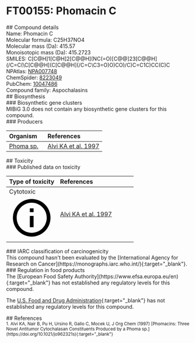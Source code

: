 
# FT00155: Phomacin C
<div class="molecule_image" style="float:left">
<img data-smiles= CC1=C[C@@H]2/C=C(/C)C[C@H](CO)C[C@H](O)/C=C\C(=O)[C@]23C(=O)N[C@@H](CC(C)C)[C@@H]3[C@@H]1C data-smiles-options="{ 'width': 350, 'height': 350 }" />
</div>
## Compound details
<div style="overflow:hidden">
Name: Phomacin C<br>
Molecular formula: C25H37NO4<br>
Molecular mass (Da): 415.57<br>
Monoisotopic mass (Da): 415.2723<br>
<div class="break_all">
SMILES: C[C@H]1[C@H]2[C@@H](NC(=O)[C@@]23[C@@H](/C=C(\C[C@@H](C[C@@H](/C=C\C3=O)O)CO)/C)C=C1C)CC(C)C<br>
</div>
        NPAtlas: <a href=https://www.npatlas.org/explore/compounds/NPA007748 target="_blank">NPA007748</a><br>
        ChemSpider: <a href=https://www.chemspider.com/Chemical-Structure.8223049.html target="_blank">8223049</a><br>
        PubChem: <a href=https://pubchem.ncbi.nlm.nih.gov/compound/10047486 target="_blank">10047486</a><br>
    Compound family: Aspochalasins<br>
</div>

<div markdown="block" class="section">
## Biosynthesis
<div markdown="block" class="subsection">
### Biosynthetic gene clusters
<div markdown="block" class="indented_block">
MIBiG 3.0 does not contain any biosynthetic gene clusters for this compound.
</div>
</div>

<div markdown="block" class="subsection">
### Producers
<table>
<thead>
<tr>
<th style="text-align: left;" role="columnheader" width="40%" data-sort-default>Organism</th>
<th style="text-align: left;" role="columnheader" width="60%">References</th>
</tr>
</thead>
        <tr>
        <td style="text-align: left;"><a href="https://www.ncbi.nlm.nih.gov/Taxonomy/Browser/wwwtax.cgi?mode=Info&id=1707701" target="_blank">Phoma sp.</a></td>
        <td style="text-align: left;"><a href="#REF00327">Alvi KA et al. 1997</a></td>
        </tr>
</table>
</div>
</div>

<div markdown="block" class="section">
## Toxicity
<div markdown="block" class="subsection">
### Published data on toxicity
<table>
<thead>
<tr>
<th style="text-align: left;" role="columnheader" width="40%" data-sort-default>Type of toxicity</th>
<th style="text-align: left;" role="columnheader" width="60%">References</th>
</tr>
</thead>
<tbody>
<tr>
<td style="text-align: left;">Cytotoxic <span class="twemoji" title="Toxic to cells"><svg xmlns="http://www.w3.org/2000/svg" viewBox="0 0 24 24"><path d="M11 9h2V7h-2m1 13c-4.41 0-8-3.59-8-8s3.59-8 8-8 8 3.59 8 8-3.59 8-8 8m0-18A10 10 0 0 0 2 12a10 10 0 0 0 10 10 10 10 0 0 0 10-10A10 10 0 0 0 12 2m-1 15h2v-6h-2v6Z"></path></svg></span></td>
<td style="text-align: left;"><a href="#REF00327">Alvi KA et al. 1997</a></td>
</tr>
</tbody>
</table>
</div>

<div markdown="block" class="subsection">
### IARC classification of carcinogenicity
<div markdown="block" class="indented_block">
This compound hasn't been evaluated by the [International Agency for Research on Cancer](https://monographs.iarc.who.int/){:target="_blank"}.<br>
</div>
</div>

<div markdown="block" class="subsection">
### Regulation in food products
<div markdown="block" class="indented_block">
The [European Food Safety Authority](https://www.efsa.europa.eu/en){:target="_blank"} has not established any regulatory levels for this compound. <br>

The [U.S. Food and Drug Administration](https://www.fda.gov/){:target="_blank"} has not established any regulatory levels for this compound. <br>

</div>
</div>

</div>

<div markdown="block" class="section">
## References
<div markdown="block" style="font-size: smaller;">
<span id=REF00327>
1. Alvi KA, Nair B, Pu H, Ursino R, Gallo C, Mocek U, J Org Chem (1997) [Phomacins: Three Novel Antitumor Cytochalasan Constituents Produced by a Phoma sp.](https://doi.org/10.1021/jo962321s){:target="_blank"}<br>
</span>

</div>
</div>

<script type="text/javascript" src="https://unpkg.com/smiles-drawer@2.0.1/dist/smiles-drawer.min.js"></script>
<script>
    SmiDrawer.apply();
</script>